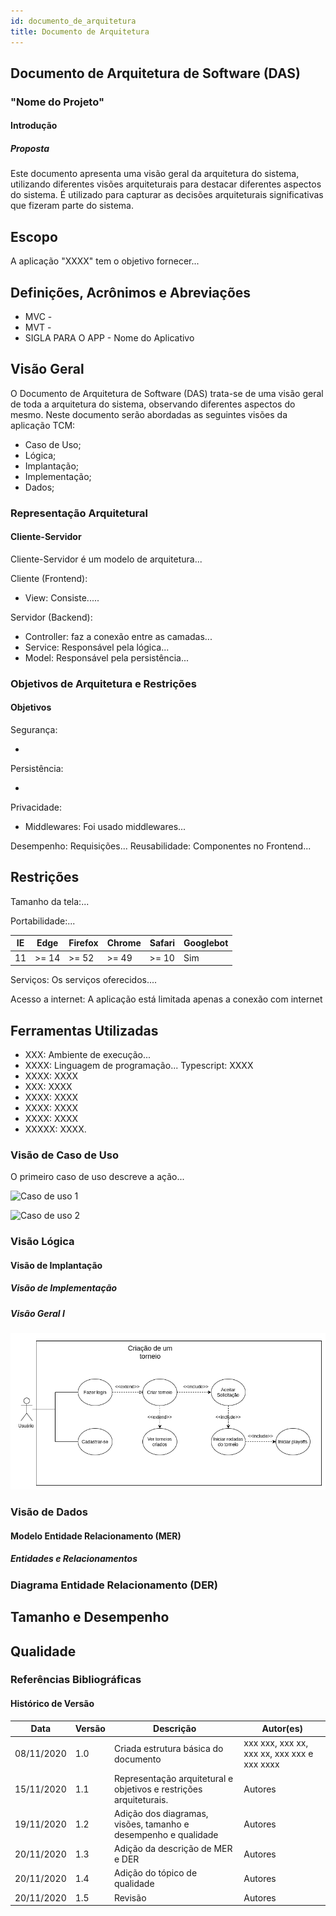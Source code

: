 ```yaml
---
id: documento_de_arquitetura
title: Documento de Arquitetura
---
```

## Documento de Arquitetura de Software (DAS)

### "Nome do Projeto"

#### Introdução

##### Proposta

Este documento apresenta uma visão geral da arquitetura do sistema, utilizando diferentes visões arquiteturais para destacar diferentes aspectos do sistema. É utilizado para capturar as decisões arquiteturais significativas que fizeram parte do sistema.

## Escopo

A aplicação "XXXX" tem o objetivo fornecer...

## Definições, Acrônimos e Abreviações

- MVC -
- MVT -
- SIGLA PARA O APP - Nome do Aplicativo

## Visão Geral

O Documento de Arquitetura de Software (DAS) trata-se de uma visão geral de toda a arquitetura do sistema, observando diferentes aspectos do mesmo. Neste documento serão abordadas as seguintes visões da aplicação TCM:

- Caso de Uso;
- Lógica;
- Implantação;
- Implementação;
- Dados;

### Representação Arquitetural

#### Cliente-Servidor

Cliente-Servidor é um modelo de arquitetura...

Cliente (Frontend):

- View: Consiste.....

Servidor (Backend):

- Controller: faz a conexão entre as camadas...
- Service: Responsável pela lógica...
- Model: Responsável pela persistência...

### Objetivos de Arquitetura e Restrições

#### Objetivos

Segurança:

-

Persistência:

-

Privacidade:

- Middlewares: Foi usado middlewares...

Desempenho:
   Requisições...
Reusabilidade:
   Componentes no Frontend...

## Restrições

Tamanho da tela:...

Portabilidade:...

| IE | Edge  | Firefox | Chrome | Safari | Googlebot |
| -- | ----- | ------- | ------ | ------ | --------- |
| 11 | >= 14 | >= 52   | >= 49  | >= 10  | Sim       |

Serviços: Os serviços oferecidos....

Acesso a internet: A aplicação está limitada apenas a conexão com internet

## Ferramentas Utilizadas

- XXX: Ambiente de execução...
- XXXX: Linguagem de programação...
  Typescript: XXXX
- XXXX: XXXX
- XXX: XXXX
- XXXX: XXXX
- XXXX: XXXX
- XXXX: XXXX
- XXXXX: XXXX.

### Visão de Caso de Uso

O primeiro caso de uso descreve a ação...

![Caso de uso 1](../assets/Casos_de_uso/caso_de_uso_1.png)

![Caso de uso 2](../assets/Casos_de_uso/caso_de_uso_2.png)

### Visão Lógica

#### Visão de Implantação

##### Visão de Implementação

##### Visão Geral I

![Diagrama de Componentes](../assets/Casos_de_Uso/Exemplocaso_de_uso_1.png)

### Visão de Dados

#### Modelo Entidade Relacionamento (MER)

##### Entidades e Relacionamentos

### Diagrama Entidade Relacionamento (DER)

## Tamanho e Desempenho

## Qualidade

### Referências Bibliográficas

#### Histórico de Versão

| Data       | Versão | Descrição                                                            | Autor(es)                                   |
| ---------- | ------- | ---------------------------------------------------------------------- | ------------------------------------------- |
| 08/11/2020 | 1.0     | Criada estrutura básica do documento                                  | xxx xxx, xxx xx, xxx xx, xxx xxx e xxx xxxx |
| 15/11/2020 | 1.1     | Representação arquitetural e objetivos e restrições arquiteturais. | Autores                                     |
| 19/11/2020 | 1.2     | Adição dos diagramas, visões, tamanho e desempenho e qualidade      | Autores                                     |
| 20/11/2020 | 1.3     | Adição da descrição de MER e DER                                   | Autores                                     |
| 20/11/2020 | 1.4     | Adição do tópico de qualidade                                       | Autores                                     |
| 20/11/2020 | 1.5     | Revisão                                                               | Autores                                     |

